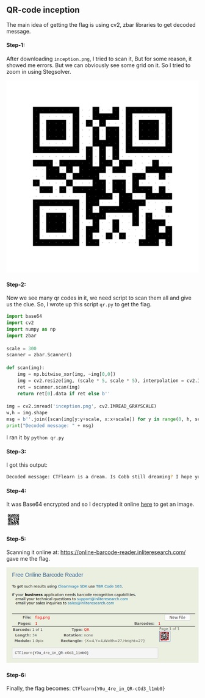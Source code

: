 ## QR-code inception
The main idea of getting the flag is using cv2, zbar libraries to get decoded message.

#### Step-1:
After downloading `inception.png`, I tried to scan it, But for some reason, it showed me errors. But we can obviously see some grid on it. So I tried to zoom in using Stegsolver.

<img src="inception.png">

#### Step-2:
Now we see many qr codes in it, we need script to scan them all and give us the clue. So, I wrote up this script `qr.py` to get the flag.

```python
import base64
import cv2
import numpy as np
import zbar

scale = 300
scanner = zbar.Scanner()

def scan(img):
    img = np.bitwise_xor(img, ~img[0,0])
    img = cv2.resize(img, (scale * 5, scale * 5), interpolation = cv2.INTER_AREA)
    ret = scanner.scan(img)
    return ret[0].data if ret else b''

img = cv2.imread('inception.png', cv2.IMREAD_GRAYSCALE)
w,h = img.shape
msg = b''.join([scan(img[y:y+scale, x:x+scale]) for y in range(0, h, scale) for x in range(0,w,scale)])
print("Decoded message: " + msg)
```
I ran it by `python qr.py`

#### Step-3:
I got this output:

```bash
Decoded message: CTFlearn is a dream. Is Cobb still dreaming? I hope you scripted the retrieval of this message because "we need to go deeper"... iVBORw0KGgoAAAANSUhEUgAAACUAAAAlAQAAAADt5R2uAAAAsUlEQVR4nGP4DwQ/GDDJD9IGDhUM369x3q9g+BJgdBFIRvQEAsnwKUD290uzgOIfREOBav5/jgSq/3T2sQtQb865mgqGn46fGn4wfLE/eqaC4VN/1jkgmVFdBdR7sripguGPMrfeD4ZvUhO1fjD8+P73JlAl58YDQPEfGxf/YPjuFcQINPOLSRHQDULCQUCRG6olQL0xh9lBLpkXAVQfM6sU6IYrr78B1Yga2mFzP5gEAB2SgeETXS+JAAAAAElFTkSuQmCC
```

#### Step-4:
It was Base64 encrypted and so I decrypted it online [here](https://codebeautify.org/base64-to-image-converter) to get an image.

<img src="flag_qr.png">


#### Step-5:
Scanning it online at: https://online-barcode-reader.inliteresearch.com/ gave me the flag.

<img src="flag.png">

#### Step-6:
Finally, the flag becomes:
`CTFlearn{Y0u_4re_in_QR-cOd3_l1mb0}`